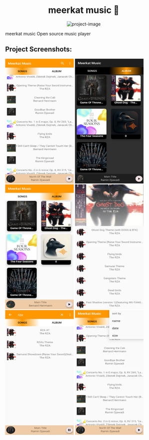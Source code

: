 <h1 align="center" id="title">meerkat music 🎵</h1>

<p align="center"><img src="https://socialify.git.ci/companymeerkats/meerkatMusic/image?font=Bitter&amp;forks=1&amp;issues=1&amp;logo=https%3A%2F%2Fraw.githubusercontent.com%2Fcompanymeerkats%2FmeerkatMusic%2Frefs%2Fheads%2Fmaster%2FreadMe%2Ficon.png&amp;name=1&amp;pattern=Circuit+Board&amp;pulls=1&amp;stargazers=1&amp;theme=Dark" alt="project-image"></p>

<p id="description">meerkat music Open source music player</p>

<h2>Project Screenshots:</h2>

<img src="https://raw.githubusercontent.com/companymeerkats/meerkatMusic/refs/heads/master/readMe/Screenshot/listSong.jpg" alt="project-screenshot" width="220" height="400/">

<img src="https://raw.githubusercontent.com/companymeerkats/meerkatMusic/refs/heads/master/readMe/Screenshot/listAlbumDark.jpg" alt="project-screenshot" width="220" height="400/">

<img src="https://raw.githubusercontent.com/companymeerkats/meerkatMusic/refs/heads/master/readMe/Screenshot/listAlbum.jpg" alt="project-screenshot" width="220" height="400/">

<img src="https://raw.githubusercontent.com/companymeerkats/meerkatMusic/refs/heads/master/readMe/Screenshot/album.jpg" alt="project-screenshot" width="220" height="400/">

<img src="https://raw.githubusercontent.com/companymeerkats/meerkatMusic/refs/heads/master/readMe/Screenshot/serch.jpg" alt="project-screenshot" width="220" height="400/">

<img src="https://raw.githubusercontent.com/companymeerkats/meerkatMusic/refs/heads/master/readMe/Screenshot/sortBy.jpg" alt="project-screenshot" width="220" height="400/">
